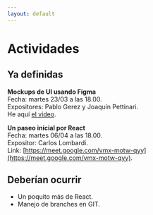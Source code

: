 ```yaml
---
layout: default
---
```


# Actividades

## Ya definidas

**Mockups de UI usando Figma**  
Fecha: martes 23/03 a las 18.00.  
Expositores: Pablo Gerez y Joaquín Pettinari.  
He aquí [el video](https://drive.google.com/file/d/1cUTDRfaw6aD7rbt3z8GpmbJN4gfjHqFF/view).

**Un paseo inicial por React**  
Fecha: martes 06/04 a las 18.00.  
Expositor: Carlos Lombardi.  
Link: [https://meet.google.com/vmx-motw-qyy](https://meet.google.com/vmx-motw-qyy).

## Deberían ocurrir
- Un poquito más de React.
- Manejo de branches en GIT.


